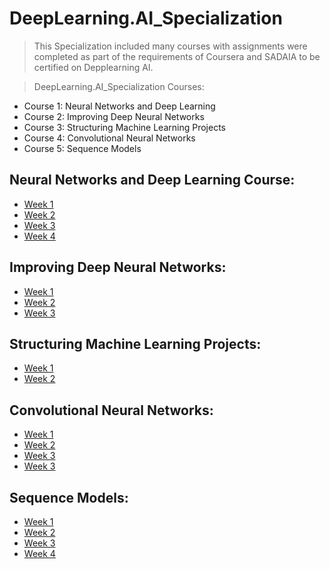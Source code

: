 # DeepLearning.AI_Specialization

>This Specialization included many courses with assignments were completed as part of the requirements of Coursera and SADAIA to be certified on Depplearning AI.



> DeepLearning.AI_Specialization Courses:
* Course 1: Neural Networks and Deep Learning
* Course 2: Improving Deep Neural Networks
* Course 3: Structuring Machine Learning Projects
* Course 4: Convolutional Neural Networks
* Course 5: Sequence Models







##  Neural Networks and Deep Learning Course: 

* [Week 1](https://github.com/Tadhi/DeepLearning.AI_Specialization/tree/main/C1%20-%20Neural%20Networks%20and%20Deep%20Learningm/Week1#)
 * [Week 2](https://github.com/Tadhi/DeepLearning.AI_Specialization/tree/main/C1%20-%20Neural%20Networks%20and%20Deep%20Learningm/Week2#)
 * [Week 3](https://github.com/Tadhi/DeepLearning.AI_Specialization/tree/main/C1%20-%20Neural%20Networks%20and%20Deep%20Learningm/Week3#)
* [Week 4](https://github.com/Tadhi/DeepLearning.AI_Specialization/tree/main/C1%20-%20Neural%20Networks%20and%20Deep%20Learningm/Week4#)




## Improving Deep Neural Networks:

* [Week 1](https://github.com/Tadhi/DeepLearning.AI_Specialization/tree/main/C2%20-%20Improving%20Deep%20Neural%20Network%20/Week1#)
* [Week 2](https://github.com/Tadhi/DeepLearning.AI_Specialization/tree/main/C2%20-%20Improving%20Deep%20Neural%20Network%20/Week2#)
* [Week 3](https://github.com/Tadhi/DeepLearning.AI_Specialization/tree/main/C2%20-%20Improving%20Deep%20Neural%20Network%20/Week3#)


## Structuring Machine Learning Projects:
* [Week 1](https://github.com/Tadhi/DeepLearning.AI_Specialization/tree/main/C3%20-%20Structuring%20Machine%20Learning%20Projects/Week1#)
* [Week 2](https://github.com/Tadhi/DeepLearning.AI_Specialization/tree/main/C3%20-%20Structuring%20Machine%20Learning%20Projects/Week2#)

## Convolutional Neural Networks:
* [Week 1](https://github.com/Tadhi/DeepLearning.AI_Specialization/tree/main/C4%20-%20Convolutional%20Neural%20Networks%20/Week1#)
* [Week 2](https://github.com/Tadhi/DeepLearning.AI_Specialization/tree/main/C4%20-%20Convolutional%20Neural%20Networks%20/Week2#)
* [Week 3](https://github.com/Tadhi/DeepLearning.AI_Specialization/tree/main/C4%20-%20Convolutional%20Neural%20Networks%20/Week3#)
* [Week 3](https://github.com/Tadhi/DeepLearning.AI_Specialization/tree/main/C4%20-%20Convolutional%20Neural%20Networks%20/Week4#)



## Sequence Models:
* [Week 1](https://github.com/Tadhi/DeepLearning.AI_Specialization/tree/main/%20C5%20-%20Sequence%20Models%20/Week1#)
* [Week 2](https://github.com/Tadhi/DeepLearning.AI_Specialization/tree/main/%20C5%20-%20Sequence%20Models%20/Week2#)
* [Week 3](https://github.com/Tadhi/DeepLearning.AI_Specialization/tree/main/%20C5%20-%20Sequence%20Models%20/Week3#)
* [Week 4](https://github.com/Tadhi/DeepLearning.AI_Specialization/tree/main/%20C5%20-%20Sequence%20Models%20/Week4#)
